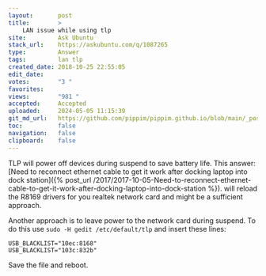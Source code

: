 ```yaml
---
layout:       post
title:        >
    LAN issue while using tlp
site:         Ask Ubuntu
stack_url:    https://askubuntu.com/q/1087265
type:         Answer
tags:         lan tlp
created_date: 2018-10-25 22:55:05
edit_date:    
votes:        "3 "
favorites:    
views:        "981 "
accepted:     Accepted
uploaded:     2024-05-05 11:15:39
git_md_url:   https://github.com/pippim/pippim.github.io/blob/main/_posts/2018/2018-10-25-LAN-issue-while-using-tlp.md
toc:          false
navigation:   false
clipboard:    false
---
```


TLP will power off devices during suspend to save battery life. This answer: [Need to reconnect ethernet cable to get it work after docking laptop into dock station]({% post_url /2017/2017-10-05-Need-to-reconnect-ethernet-cable-to-get-it-work-after-docking-laptop-into-dock-station %}). will reload the R8169 drivers for you realtek network card and might be a sufficient approach.

Another approach is to leave power to the network card during suspend. To do this use `sudo -H gedit /etc/default/tlp` and insert these lines:

``` 
USB_BLACKLIST="10ec:8168"
USB_BLACKLIST="103c:832b"
```

Save the file and reboot.
